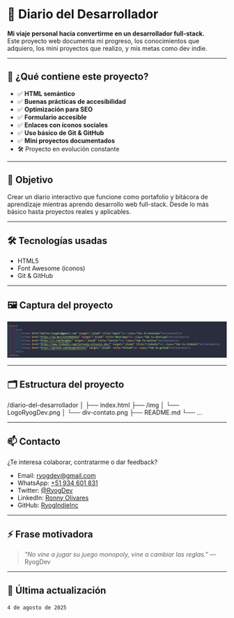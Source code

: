 # 📘 Diario del Desarrollador

**Mi viaje personal hacia convertirme en un desarrollador full-stack.**  
Este proyecto web documenta mi progreso, los conocimientos que adquiero, los mini proyectos que realizo, y mis metas como dev indie.

---

## 🧠 ¿Qué contiene este proyecto?

- ✅ **HTML semántico**
- ✅ **Buenas prácticas de accesibilidad**
- ✅ **Optimización para SEO**
- ✅ **Formulario accesible**
- ✅ **Enlaces con íconos sociales**
- ✅ **Uso básico de Git & GitHub**
- ✅ **Mini proyectos documentados**
- 🛠️ Proyecto en evolución constante

---

## 📌 Objetivo

Crear un diario interactivo que funcione como portafolio y bitácora de aprendizaje mientras aprendo desarrollo web full-stack. Desde lo más básico hasta proyectos reales y aplicables.

---

## 🛠️ Tecnologías usadas

- HTML5
- Font Awesome (íconos)
- Git & GitHub

---

## 🖼️ Captura del proyecto

![Captura del Diario del Desarrollador](./img/div-contato.png)

---

## 🗂️ Estructura del proyecto

/diario-del-desarrollador
│
├── index.html
├── /img
│ └── LogoRyogDev.png
│ └── div-contato.png
├── README.md
└── ...


---

## 📫 Contacto

¿Te interesa colaborar, contratarme o dar feedback?

- Email: [ryogdev@gmail.com](mailto:ryogdev@gmail.com)
- WhatsApp: [+51 934 601 831](https://wa.me/+51934601831)
- Twitter: [@RyogDev](https://x.com/RyogDev)
- LinkedIn: [Ronny Olivares](https://www.linkedin.com/in/ronny-olivares-dev/)
- GitHub: [RyogIndieInc](https://github.com/RyogIndieInc)

---

## ⚡ Frase motivadora

> *"No vine a jugar su juego monopoly, vine a cambiar las reglas."* — RyogDev

---

## 📅 Última actualización

`4 de agosto de 2025`